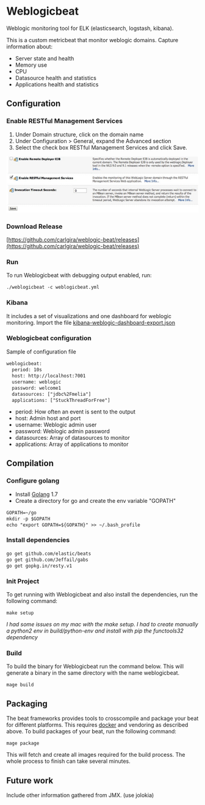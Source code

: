 # Weblogicbeat

Weblogic monitoring tool for ELK (elasticsearch, logstash, kibana).

This is a custom metricbeat that monitor weblogic domains. Capture information about:

- Server state and health
- Memory use
- CPU
- Datasource health and statistics
- Applications health and statistics

## Configuration

### Enable RESTful Management Services

1. Under Domain structure, click on the domain name
2. Under Configuration > General, expand the Advanced section
3. Select the check box RESTful Management Services and click Save.

![](docs/1723957.png)

### Download Release

[https://github.com/carlgira/weblogic-beat/releases](https://github.com/carlgira/weblogic-beat/releases)

### Run

To run Weblogicbeat with debugging output enabled, run:

```
./weblogicbeat -c weblogicbeat.yml
```

### Kibana

It includes a set of visualizations and one dashboard for weblogic monitoring. Import the file [kibana-weblogic-dashboard-export.json](kibana-weblogic-dashboard-export.json)


### Weblogicbeat configuration

Sample of configuration file

```
weblogicbeat:
  period: 10s
  host: http://localhost:7001
  username: weblogic
  password: welcome1
  datasources: ["jdbc%2Fmelia"]
  applications: ["StuckThreadForFree"]
```
- period: How often an event is sent to the output
- host: Admin host and port
- username: Weblogic admin user
- password: Weblogic admin password
- datasources: Array of datasources to monitor
- applications: Array of applications to monitor

## Compilation

### Configure golang

- Install [Golang](https://golang.org/dl/) 1.7
- Create a directory for go and create the env variable "GOPATH"

```
GOPATH=~/go
mkdir -p $GOPATH
echo "export GOPATH=${GOPATH}" >> ~/.bash_profile
```

### Install dependencies

```
go get github.com/elastic/beats
go get github.com/Jeffail/gabs
go get gopkg.in/resty.v1
```


### Init Project
To get running with Weblogicbeat and also install the
dependencies, run the following command:

```
make setup
```

*I had some issues on my mac with the make setup. I had to create manually a python2 env in build/python-env and install with pip the functools32 dependency*


### Build

To build the binary for Weblogicbeat run the command below. This will generate a binary
in the same directory with the name weblogicbeat.

```
mage build
```

## Packaging

The beat frameworks provides tools to crosscompile and package your beat for different platforms. This requires [docker](https://www.docker.com/) and vendoring as described above. To build packages of your beat, run the following command:

```
mage package
```

This will fetch and create all images required for the build process. The whole process to finish can take several minutes.


## Future work
Include other information gathered from JMX. (use jolokia)

